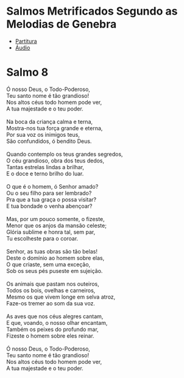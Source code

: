 # Salmos Metrificados Segundo as Melodias de Genebra

- [Partitura](pdf/Salmo8.pdf) 
- [Áudio](mp3/Salmo8.mp3)

# Salmo 8

Ó nosso Deus, o Todo-Poderoso,<br>
Teu santo nome é tão grandioso!<br>
Nos altos céus todo homem pode ver,<br>
A tua majestade e o teu poder.<br>
<br>
Na boca da criança calma e terna,<br>
Mostra-nos tua força grande e eterna,<br>
Por sua voz os inimigos teus,<br>
São confundidos, ó bendito Deus.<br>
<br>
Quando contemplo os teus grandes segredos,<br>
O céu grandioso, obra dos teus dedos,<br>
Tantas estrelas lindas a brilhar,<br>
E o doce e terno brilho do luar.<br>
<br>
O que é o homem, ó Senhor amado?<br>
Ou o seu filho para ser lembrado?<br>
Pra que a tua graça o possa visitar?<br>
E tua bondade o venha abençoar?<br>
<br>
Mas, por um pouco somente, o fizeste,<br>
Menor que os anjos da mansão celeste;<br>
Glória sublime e honra tal, sem par,<br>
Tu escolheste para o coroar. <br>
<br>
Senhor, as tuas obras são tão belas!<br>
Deste o domínio ao homem sobre elas,<br>
O que criaste, sem uma exceção,<br>
Sob os seus pés puseste em sujeição.<br>
<br>
Os animais que pastam nos outeiros,<br>
Todos os bois, ovelhas e carneiros,<br>
Mesmo os que vivem longe em selva atroz,<br>
Faze-os tremer ao som da sua voz. <br>
<br>
As aves que nos céus alegres cantam,<br>
E que, voando, o nosso olhar encantam,<br>
Também os peixes do profundo mar,<br>
Fizeste o homem sobre eles reinar.<br>
<br>
Ó nosso Deus, o Todo-Poderoso,<br>
Teu santo nome é tão grandioso!<br>
Nos altos céus todo homem pode ver,<br>
A tua majestade e o teu poder.